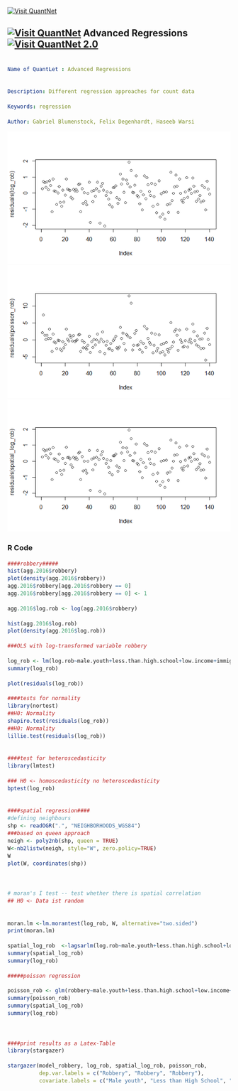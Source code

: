 [<img src="https://github.com/QuantLet/Styleguide-and-FAQ/blob/master/pictures/banner.png" width="888" alt="Visit QuantNet">](http://quantlet.de/)

## [<img src="https://github.com/QuantLet/Styleguide-and-FAQ/blob/master/pictures/qloqo.png" alt="Visit QuantNet">](http://quantlet.de/) **Advanced Regressions** [<img src="https://github.com/QuantLet/Styleguide-and-FAQ/blob/master/pictures/QN2.png" width="60" alt="Visit QuantNet 2.0">](http://quantlet.de/)

```yaml

Name of QuantLet : Advanced Regressions


Description: Different regression approaches for count data

Keywords: regression

Author: Gabriel Blumenstock, Felix Degenhardt, Haseeb Warsi


```
![Picture1](resid_log_rob.png)
![Picture2](resid_poisson_rob.png)
![Picture3](resid_spatial_rob.png)


### R Code
```r
####robbery#####
hist(agg.2016$robbery)
plot(density(agg.2016$robbery))
agg.2016$robbery[agg.2016$robbery == 0]
agg.2016$robbery[agg.2016$robbery == 0] <- 1

agg.2016$log.rob <- log(agg.2016$robbery)

hist(agg.2016$log.rob)
plot(density(agg.2016$log.rob))

###OLS with log-transformed variable robbery

log_rob <- lm(log.rob~male.youth+less.than.high.school+low.income+immigrants, data=r)
summary(log_rob)

plot(residuals(log_rob))

####tests for normality
library(nortest)
##H0: Normality
shapiro.test(residuals(log_rob)) 
##H0: Normality
lillie.test(residuals(log_rob))


####test for heteroscedasticity
library(lmtest)

### H0 <- homoscedasticity no heteroscedasticity 
bptest(log_rob) 


####spatial regression####
#defining neighbours
shp <- readOGR(".", "NEIGHBORHOODS_WGS84")
###based on queen approach
neigh <- poly2nb(shp, queen = TRUE)
W<-nb2listw(neigh, style="W", zero.policy=TRUE)
W
plot(W, coordinates(shp))



# moran's I test -- test whether there is spatial correlation
## H0 <- Data ist random


moran.lm <-lm.morantest(log_rob, W, alternative="two.sided")
print(moran.lm) 

spatial_log_rob  <-lagsarlm(log.rob~male.youth+less.than.high.school+low.income+immigrants, data=r, W)
summary(spatial_log_rob)
summary(log_rob)

#####poisson regression 

poisson_rob <- glm(robbery~male.youth+less.than.high.school+low.income+immigrants, family = "poisson", data = r)
summary(poisson_rob)
summary(spatial_log_rob)
summary(log_rob)



####print results as a Latex-Table
library(stargazer)

stargazer(model_robbery, log_rob, spatial_log_rob, poisson_rob,
          dep.var.labels = c("Robbery", "Robbery", "Robbery"), 
          covariate.labels = c("Male youth", "Less than High School", "Low Income Households", "Visible immigrants"), out = "models.tex")




